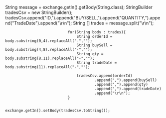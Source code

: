 String message = exchange.getIn().getBody(String.class);
                                StringBuilder tradesCsv = new StringBuilder();
                                tradesCsv.append("ID,").append("BUY/SELL,").append("QUANTITY,").append("TradeDate").append("\r\n");
                                String [] trades = message.split("\r\n");

                                for(String body : trades){
                                    String orderId = body.substring(0,4).replaceAll("-","");
                                    String buySell = body.substring(4,8).replaceAll("-","");
                                    String qty = body.substring(8,11).replaceAll("-","");
                                    String tradeDate = body.substring(11).replaceAll("-","");

                                    tradesCsv.append(orderId)
                                            .append(",").append(buySell)
                                            .append(",").append(qty)
                                            .append(",").append(tradeDate)
                                            .append("\r\n");
                                }

                                exchange.getIn().setBody(tradesCsv.toString());
